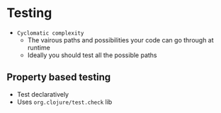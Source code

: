 # Testing

- `Cyclomatic complexity`
  - The vairous paths and possibilities your code can go through at runtime
  - Ideally you should test all the possible paths

## Property based testing

- Test declaratively
- Uses `org.clojure/test.check` lib
